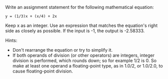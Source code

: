 Write an assignment statement for the following mathematical equation:

```
y = (1/3)x + (x/4) + 2x
```

Keep x as an integer. Use an expression that matches the equation's right side as closely as possible. If the input is -1, the output is -2.58333.

Hints:
* Don't rearrange the equation or try to simplify it.
* If both operands of division (or other operators) are integers, integer division is performed, which rounds down; so for example 1/2 is 0. So make at least one operand a floating-point type, as in 1.0/2, or 1.0/2.0, to cause floating-point division.